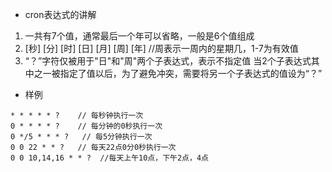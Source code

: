 
- cron表达式的讲解
1. 一共有7个值，通常最后一个年可以省略，一般是6个值组成
2. [秒] [分] [时] [日] [月] [周] [年]   //周表示一周内的星期几，1-7为有效值
3. “？”字符仅被用于"日"和"周"两个子表达式，表示不指定值
当2个子表达式其中之一被指定了值以后，为了避免冲突，需要将另一个子表达式的值设为“？”


- 样例
```
* * * * * ?    // 每秒钟执行一次
0 * * * * ?    // 每分钟的0秒执行一次
0 */5 * * * ?   // 每5分钟执行一次
0 0 22 * * ?   // 每天22点0分0秒执行一次
0 0 10,14,16 * * ?  //每天上午10点，下午2点，4点
```


